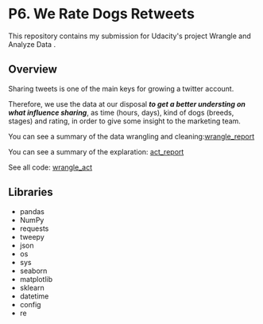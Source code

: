 # P6. We Rate Dogs Retweets
This repository contains my submission for Udacity's project Wrangle and Analyze Data .

## Overview

Sharing tweets is one of the main keys for growing a twitter account.

Therefore, we use the data at our disposal ***to get a better understing on what influence sharing***, as time (hours, days), kind of dogs (breeds, stages) and rating, in order to give some insight to the marketing team.

You can see a summary of the data wrangling and cleaning:[wrangle_report](https://github.com/pierreconreaux/wrangle_and_analyze_data/blob/master/wrangle_report.ipynb)

You can see a summary of the explaration: [act_report](https://github.com/pierreconreaux/wrangle_and_analyze_data/blob/master/act_report.ipynb)

See all code: [wrangle_act](https://github.com/pierreconreaux/wrangle_and_analyze_data/blob/master/wrangle_act.ipynb)

## Libraries
- pandas
- NumPy
- requests
- tweepy
- json
- os
- sys
- seaborn
- matplotlib
- sklearn
- datetime
- config
- re
